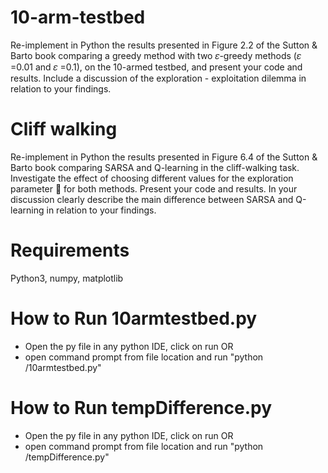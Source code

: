 # 10-arm-testbed
Re-implement in Python the results presented in Figure 2.2 of the Sutton &amp; Barto book comparing a greedy  method with two 𝜀-greedy methods (𝜀 =0.01 and 𝜀 =0.1), on the 10-armed testbed, and present your code  and results. Include a discussion of the exploration - exploitation dilemma in relation to your findings. 

# Cliff walking
Re-implement in Python the results presented in Figure 6.4 of the Sutton & Barto book comparing SARSA and Q-learning in the cliff-walking task. Investigate the effect of choosing different values for the exploration parameter  for both methods. Present your code and results. In your discussion clearly describe the main difference between SARSA and Q-learning in relation to your findings.

# Requirements
Python3, numpy, matplotlib

# How to Run 10armtestbed.py
- Open the py file in any python IDE, click on run
OR
- open command prompt from file location and run "python /10armtestbed.py"

# How to Run tempDifference.py
- Open the py file in any python IDE, click on run
OR
- open command prompt from file location and run "python /tempDifference.py"
